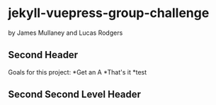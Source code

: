 # jekyll-vuepress-group-challenge
by James Mullaney and Lucas Rodgers

## Second Header
Goals for this project:  *Get an A *That's it  *test
## Second Second Level Header
